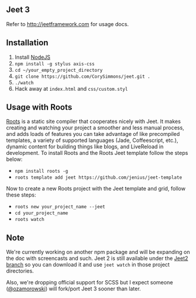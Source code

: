 Jeet 3
---

Refer to http://jeetframework.com for usage docs.

Installation
---

1. Install [NodeJS](http://nodejs.org)
2. `npm install -g stylus axis-css`
3. `cd ~/your_empty_project_directory`
4. `git clone https://github.com/CorySimmons/jeet.git .`
5. `./watch`
6. Hack away at `index.html` and `css/custom.styl`

Usage with Roots
---

[Roots](http://roots.cx) is a static site compiler that cooperates nicely with Jeet. It makes creating and watching your project a smoother and less manual process, and adds loads of features you can take advantage of like precompiled templates, a variety of supported languages (Jade, Coffeescript, etc.), dynamic content for building things like blogs, and LiveReload in development. To install Roots and the Roots Jeet template follow the steps below:

- `npm install roots -g`
- `roots template add jeet https://github.com/jenius/jeet-template`

Now to create a new Roots project with the Jeet template and grid, follow these steps:

- `roots new your_project_name --jeet`
- `cd your_project_name`
- `roots watch`

Note
---

We're currently working on another npm package and will be expanding on the doc with screencasts and such. Jeet 2 is still available under the [Jeet2 branch](https://github.com/CorySimmons/jeet/tree/jeet2) so you can download it and use `jeet watch` in those project directories.

Also, we're dropping official support for SCSS but I expect someone ([@ozamorowski](https://github.com/ozamorowski)) will fork/port Jeet 3 sooner than later.